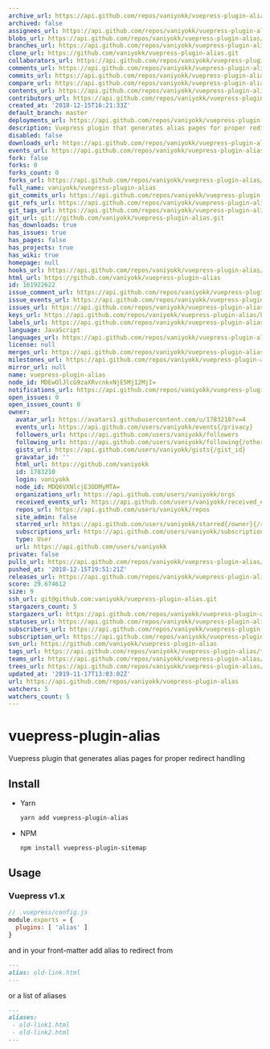 ```yaml
---
archive_url: https://api.github.com/repos/vaniyokk/vuepress-plugin-alias/{archive_format}{/ref}
archived: false
assignees_url: https://api.github.com/repos/vaniyokk/vuepress-plugin-alias/assignees{/user}
blobs_url: https://api.github.com/repos/vaniyokk/vuepress-plugin-alias/git/blobs{/sha}
branches_url: https://api.github.com/repos/vaniyokk/vuepress-plugin-alias/branches{/branch}
clone_url: https://github.com/vaniyokk/vuepress-plugin-alias.git
collaborators_url: https://api.github.com/repos/vaniyokk/vuepress-plugin-alias/collaborators{/collaborator}
comments_url: https://api.github.com/repos/vaniyokk/vuepress-plugin-alias/comments{/number}
commits_url: https://api.github.com/repos/vaniyokk/vuepress-plugin-alias/commits{/sha}
compare_url: https://api.github.com/repos/vaniyokk/vuepress-plugin-alias/compare/{base}...{head}
contents_url: https://api.github.com/repos/vaniyokk/vuepress-plugin-alias/contents/{+path}
contributors_url: https://api.github.com/repos/vaniyokk/vuepress-plugin-alias/contributors
created_at: '2018-12-15T16:21:33Z'
default_branch: master
deployments_url: https://api.github.com/repos/vaniyokk/vuepress-plugin-alias/deployments
description: Vuepress plugin that generates alias pages for proper redirect handling
disabled: false
downloads_url: https://api.github.com/repos/vaniyokk/vuepress-plugin-alias/downloads
events_url: https://api.github.com/repos/vaniyokk/vuepress-plugin-alias/events
fork: false
forks: 0
forks_count: 0
forks_url: https://api.github.com/repos/vaniyokk/vuepress-plugin-alias/forks
full_name: vaniyokk/vuepress-plugin-alias
git_commits_url: https://api.github.com/repos/vaniyokk/vuepress-plugin-alias/git/commits{/sha}
git_refs_url: https://api.github.com/repos/vaniyokk/vuepress-plugin-alias/git/refs{/sha}
git_tags_url: https://api.github.com/repos/vaniyokk/vuepress-plugin-alias/git/tags{/sha}
git_url: git://github.com/vaniyokk/vuepress-plugin-alias.git
has_downloads: true
has_issues: true
has_pages: false
has_projects: true
has_wiki: true
homepage: null
hooks_url: https://api.github.com/repos/vaniyokk/vuepress-plugin-alias/hooks
html_url: https://github.com/vaniyokk/vuepress-plugin-alias
id: 161922622
issue_comment_url: https://api.github.com/repos/vaniyokk/vuepress-plugin-alias/issues/comments{/number}
issue_events_url: https://api.github.com/repos/vaniyokk/vuepress-plugin-alias/issues/events{/number}
issues_url: https://api.github.com/repos/vaniyokk/vuepress-plugin-alias/issues{/number}
keys_url: https://api.github.com/repos/vaniyokk/vuepress-plugin-alias/keys{/key_id}
labels_url: https://api.github.com/repos/vaniyokk/vuepress-plugin-alias/labels{/name}
language: JavaScript
languages_url: https://api.github.com/repos/vaniyokk/vuepress-plugin-alias/languages
license: null
merges_url: https://api.github.com/repos/vaniyokk/vuepress-plugin-alias/merges
milestones_url: https://api.github.com/repos/vaniyokk/vuepress-plugin-alias/milestones{/number}
mirror_url: null
name: vuepress-plugin-alias
node_id: MDEwOlJlcG9zaXRvcnkxNjE5MjI2MjI=
notifications_url: https://api.github.com/repos/vaniyokk/vuepress-plugin-alias/notifications{?since,all,participating}
open_issues: 0
open_issues_count: 0
owner:
  avatar_url: https://avatars1.githubusercontent.com/u/1783210?v=4
  events_url: https://api.github.com/users/vaniyokk/events{/privacy}
  followers_url: https://api.github.com/users/vaniyokk/followers
  following_url: https://api.github.com/users/vaniyokk/following{/other_user}
  gists_url: https://api.github.com/users/vaniyokk/gists{/gist_id}
  gravatar_id: ''
  html_url: https://github.com/vaniyokk
  id: 1783210
  login: vaniyokk
  node_id: MDQ6VXNlcjE3ODMyMTA=
  organizations_url: https://api.github.com/users/vaniyokk/orgs
  received_events_url: https://api.github.com/users/vaniyokk/received_events
  repos_url: https://api.github.com/users/vaniyokk/repos
  site_admin: false
  starred_url: https://api.github.com/users/vaniyokk/starred{/owner}{/repo}
  subscriptions_url: https://api.github.com/users/vaniyokk/subscriptions
  type: User
  url: https://api.github.com/users/vaniyokk
private: false
pulls_url: https://api.github.com/repos/vaniyokk/vuepress-plugin-alias/pulls{/number}
pushed_at: '2018-12-15T19:51:21Z'
releases_url: https://api.github.com/repos/vaniyokk/vuepress-plugin-alias/releases{/id}
score: 29.674612
size: 9
ssh_url: git@github.com:vaniyokk/vuepress-plugin-alias.git
stargazers_count: 5
stargazers_url: https://api.github.com/repos/vaniyokk/vuepress-plugin-alias/stargazers
statuses_url: https://api.github.com/repos/vaniyokk/vuepress-plugin-alias/statuses/{sha}
subscribers_url: https://api.github.com/repos/vaniyokk/vuepress-plugin-alias/subscribers
subscription_url: https://api.github.com/repos/vaniyokk/vuepress-plugin-alias/subscription
svn_url: https://github.com/vaniyokk/vuepress-plugin-alias
tags_url: https://api.github.com/repos/vaniyokk/vuepress-plugin-alias/tags
teams_url: https://api.github.com/repos/vaniyokk/vuepress-plugin-alias/teams
trees_url: https://api.github.com/repos/vaniyokk/vuepress-plugin-alias/git/trees{/sha}
updated_at: '2019-11-17T13:03:02Z'
url: https://api.github.com/repos/vaniyokk/vuepress-plugin-alias
watchers: 5
watchers_count: 5
---
```


# vuepress-plugin-alias
Vuepress plugin that generates alias pages for proper redirect handling

## Install

* Yarn

  ```sh
  yarn add vuepress-plugin-alias
  ```
* NPM

  ```sh
  npm install vuepress-plugin-sitemap
  ```

## Usage

### Vuepress v1.x

```js
// .vuepress/config.js
module.exports = {
  plugins: [ 'alias' ]
}
```

and in your front-matter add alias to redirect from

```md
---
alias: old-link.html
---
```
or a list of aliases
```md
---
aliases: 
 - old-link1.html
 - old-link2.html
---
```
